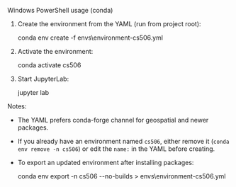 Windows PowerShell usage (conda)

1. Create the environment from the YAML (run from project root):

   conda env create -f envs\environment-cs506.yml

2. Activate the environment:

   conda activate cs506

3. Start JupyterLab:

   jupyter lab

Notes:
- The YAML prefers conda-forge channel for geospatial and newer packages.
- If you already have an environment named `cs506`, either remove it (`conda env remove -n cs506`) or edit the `name:` in the YAML before creating.
- To export an updated environment after installing packages:

   conda env export -n cs506 --no-builds > envs\environment-cs506.yml
